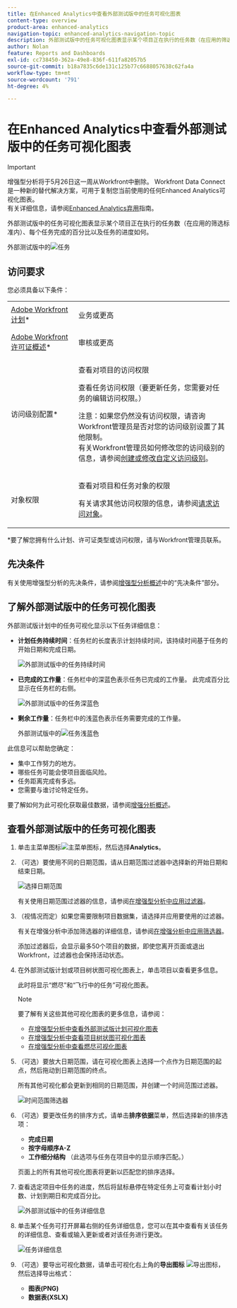```yaml
---
title: 在Enhanced Analytics中查看外部测试版中的任务可视化图表
content-type: overview
product-area: enhanced-analytics
navigation-topic: enhanced-analytics-navigation-topic
description: 外部测试版中的任务可视化图表显示某个项目正在执行的任务数（在应用的筛选标准内）、每个任务完成的百分比以及任务的进度如何。
author: Nolan
feature: Reports and Dashboards
exl-id: cc738450-362a-49e8-836f-611fa82057b5
source-git-commit: b18a7835c6de131c125b77c6688057638c62fa4a
workflow-type: tm+mt
source-wordcount: '791'
ht-degree: 4%

---
```


# 在Enhanced Analytics中查看外部测试版中的任务可视化图表

>[!IMPORTANT]
>
>增强型分析将于5月26日这一周从Workfront中删除。 Workfront Data Connect是一种新的替代解决方案，可用于复制您当前使用的任何Enhanced Analytics可视化图表。 <br>有关详细信息，请参阅[Enhanced Analytics弃用](/help/quicksilver/product-announcements/announcements/enhanced-analytics-deprecation.md)指南。


外部测试版中的任务可视化图表显示某个项目正在执行的任务数（在应用的筛选标准内）、每个任务完成的百分比以及任务的进度如何。

外部测试版中的![任务](assets/tasks-in-flight-possible-replacement-350x104.png)

## 访问要求

您必须具备以下条件：

<table style="table-layout:auto"> 
 <col> 
 <col> 
 <tbody> 
  <tr> 
   <td role="rowheader"><a href="https://business.adobe.com/products/workfront/pricing.html" target="_blank">Adobe Workfront计划</a>*</td> 
   <td> <p>业务或更高</p> </td> 
  </tr> 
  <tr> 
   <td role="rowheader"><a href="../administration-and-setup/add-users/access-levels-and-object-permissions/wf-licenses.md" class="MCXref xref">Adobe Workfront许可证概述</a>*</td> 
   <td> <p>审核或更高</p> </td> 
  </tr> 
  <tr> 
   <td role="rowheader">访问级别配置*</td> 
   <td> <p>查看对项目的访问权限</p> <p>查看任务访问权限（要更新任务，您需要对任务的编辑访问权限。）</p> <p>注意：如果您仍然没有访问权限，请咨询Workfront管理员是否对您的访问级别设置了其他限制。<br>有关Workfront管理员如何修改您的访问级别的信息，请参阅<a href="../administration-and-setup/add-users/configure-and-grant-access/create-modify-access-levels.md" class="MCXref xref">创建或修改自定义访问级别</a>。</p> </td> 
  </tr> 
  <tr> 
   <td role="rowheader">对象权限</td> 
   <td> <p>查看对项目和任务对象的权限</p> <p>有关请求其他访问权限的信息，请参阅<a href="../workfront-basics/grant-and-request-access-to-objects/request-access.md" class="MCXref xref">请求访问对象</a>。</p> </td> 
  </tr> 
 </tbody> 
</table>

&#42;要了解您拥有什么计划、许可证类型或访问权限，请与Workfront管理员联系。

## 先决条件

有关使用增强型分析的先决条件，请参阅[增强型分析概述](../enhanced-analytics/enhanced-analytics-overview.md)中的“先决条件”部分。

## 了解外部测试版中的任务可视化图表

外部测试版计划中的任务可视化显示以下任务详细信息：

* **计划任务持续时间**：任务栏的长度表示计划持续时间，该持续时间基于任务的开始日期和完成日期。

  ![外部测试版中的任务持续时间](assets/tasks-in-flight-duration-350x80.png)

* **已完成的工作量**：任务栏中的深蓝色表示任务已完成的工作量。 此完成百分比显示在任务栏的右侧。

  ![外部测试版中的任务深蓝色](assets/tasks-in-flight-dark-blue-350x35.png)

* **剩余工作量**：任务栏中的浅蓝色表示任务需要完成的工作量。

  外部测试版中的![任务浅蓝色](assets/tasks-in-flight-light-blue-350x35.png)

此信息可以帮助您确定：

* 集中工作努力的地方。
* 哪些任务可能会使项目面临风险。
* 任务距离完成有多远。
* 您需要与谁讨论特定任务。

要了解如何为此可视化获取最佳数据，请参阅[增强分析概述](../enhanced-analytics/enhanced-analytics-overview.md)。

## 查看外部测试版中的任务可视化图表

1. 单击主菜单图标![主菜单图标](assets/main-menu-icon-16x12.png)，然后选择&#x200B;**Analytics**。
1. （可选）要使用不同的日期范围，请从日期范围过滤器中选择新的开始日期和结束日期。

   ![选择日期范围](assets/filters-select-date-range-350x344.png)

   有关使用日期范围过滤器的信息，请参阅[在增强型分析中应用过滤器](../enhanced-analytics/use-enhanced-analytics-filters.md)。

1. （视情况而定）如果您需要限制项目数据集，请选择并应用要使用的过滤器。

   有关在增强分析中添加筛选器的详细信息，请参阅[在增强分析中应用筛选器](../enhanced-analytics/use-enhanced-analytics-filters.md)。

   添加过滤器后，会显示最多50个项目的数据，即使您离开页面或退出Workfront，过滤器也会保持活动状态。

1. 在外部测试版计划或项目树状图可视化图表上，单击项目以查看更多信息。

   此时将显示“燃尽”和“飞行中的任务”可视化图表。

   >[!NOTE]
   >
   >要了解有关这些其他可视化图表的更多信息，请参阅：
   >
   >   
   >   
   >   * [在增强型分析中查看外部测试版计划可视化图表](../enhanced-analytics/flight-plan-overview.md)
   >   * [在增强型分析中查看项目树状图可视化图表](../enhanced-analytics/project-treemap-overview.md)
   >   * [在增强型分析中查看燃尽可视化图表](../enhanced-analytics/burndown-overview.md)
   >   
   >

1. （可选）要放大日期范围，请在可视化图表上选择一个点作为日期范围的起点，然后拖动到日期范围的终点。

   所有其他可视化都会更新到相同的日期范围，并创建一个时间范围过滤器。

   ![时间范围筛选器](assets/timeframe-filter-350x220.png)

1. （可选）要更改任务的排序方式，请单击&#x200B;**排序依据**&#x200B;菜单，然后选择新的排序选项：

   * **完成日期**
   * **按字母顺序A-Z**
   * **工作细分结构** （此选项与任务在项目中的显示顺序匹配。）

   页面上的所有其他可视化图表将更新以匹配您的排序选择。

1. 查看选定项目中任务的进度，然后将鼠标悬停在特定任务上可查看计划小时数、计划到期日和完成百分比。

   ![外部测试版中的任务详细信息](assets/tasks-in-flight-task-details-350x242.png)

1. 单击某个任务可打开屏幕右侧的任务详细信息，您可以在其中查看有关该任务的详细信息、查看或输入更新或者对该任务进行更改。

   ![任务详细信息](assets/task-details-qs-350x675.png)

1. （可选）要导出可视化数据，请单击可视化右上角的&#x200B;**导出图标** ![导出图标](assets/export.png)，然后选择导出格式：

   * **图表(PNG)**
   * **数据表(XSLX)**

